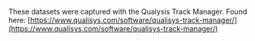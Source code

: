 These datasets were captured with the Qualysis Track Manager.
Found here: [https://www.qualisys.com/software/qualisys-track-manager/](https://www.qualisys.com/software/qualisys-track-manager/)